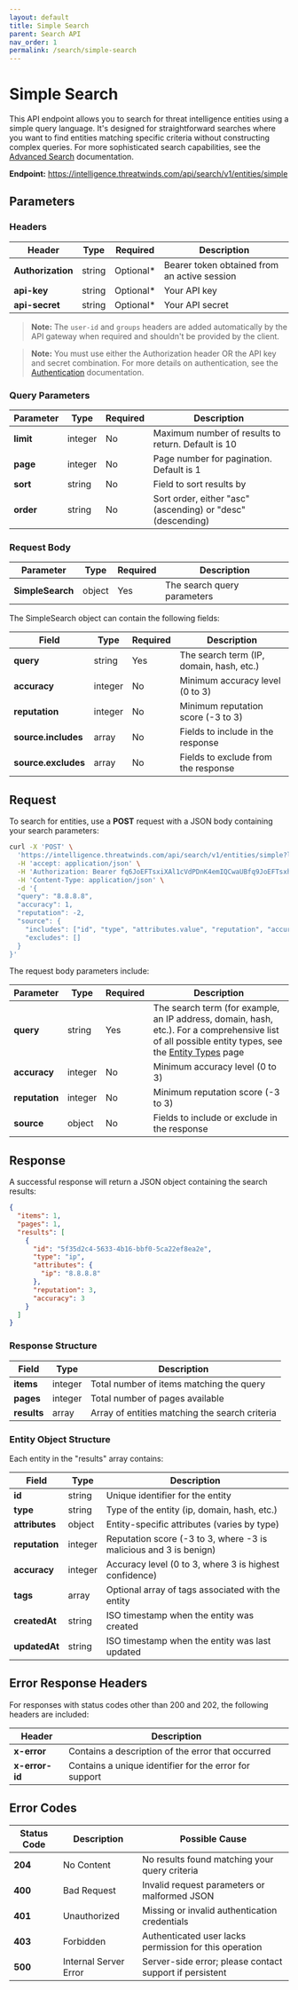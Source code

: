```yaml
---
layout: default
title: Simple Search
parent: Search API
nav_order: 1
permalink: /search/simple-search
---
```


# Simple Search

This API endpoint allows you to search for threat intelligence entities using a simple query language. It's designed for straightforward searches where you want to find entities matching specific criteria without constructing complex queries. For more sophisticated search capabilities, see the [Advanced Search](/search/advanced-search) documentation.

**Endpoint:** https://intelligence.threatwinds.com/api/search/v1/entities/simple

## Parameters

### Headers

| Header            | Type   | Required  | Description                                  |
|-------------------|--------|-----------|----------------------------------------------|
| **Authorization** | string | Optional* | Bearer token obtained from an active session |
| **api-key**       | string | Optional* | Your API key                                 |
| **api-secret**    | string | Optional* | Your API secret                              |

> **Note:** The `user-id` and `groups` headers are added automatically by the API gateway when required and shouldn't be provided by the client.

> **Note:** You must use either the Authorization header OR the API key and secret combination. For more details on authentication, see the [Authentication](/auth) documentation.

### Query Parameters

| Parameter | Type    | Required | Description                                                 |
|-----------|---------|----------|-------------------------------------------------------------|
| **limit** | integer | No       | Maximum number of results to return. Default is 10          |
| **page**  | integer | No       | Page number for pagination. Default is 1                    |
| **sort**  | string  | No       | Field to sort results by                                    |
| **order** | string  | No       | Sort order, either "asc" (ascending) or "desc" (descending) |

### Request Body

| Parameter        | Type   | Required | Description                 |
|------------------|--------|----------|-----------------------------|
| **SimpleSearch** | object | Yes      | The search query parameters |

The SimpleSearch object can contain the following fields:

| Field               | Type    | Required | Description                              |
|---------------------|---------|----------|------------------------------------------|
| **query**           | string  | Yes      | The search term (IP, domain, hash, etc.) |
| **accuracy**        | integer | No       | Minimum accuracy level (0 to 3)          |
| **reputation**      | integer | No       | Minimum reputation score (-3 to 3)       |
| **source.includes** | array   | No       | Fields to include in the response        |
| **source.excludes** | array   | No       | Fields to exclude from the response      |

## Request

To search for entities, use a **POST** request with a JSON body containing your search parameters:

```bash
curl -X 'POST' \
  'https://intelligence.threatwinds.com/api/search/v1/entities/simple?limit=10&page=1' \
  -H 'accept: application/json' \
  -H 'Authorization: Bearer fq6JoEFTsxiXAl1cVdPDnK4emIQCwaUBfq9JoEFTsxhXAl1cVxPDnK4emIQCwaUB' \
  -H 'Content-Type: application/json' \
  -d '{
  "query": "8.8.8.8",
  "accuracy": 1,
  "reputation": -2,
  "source": {
    "includes": ["id", "type", "attributes.value", "reputation", "accuracy"],
    "excludes": []
  }
}'
```

The request body parameters include:

| Parameter      | Type    | Required | Description                                                                                                                                                                |
|----------------|---------|----------|----------------------------------------------------------------------------------------------------------------------------------------------------------------------------|
| **query**      | string  | Yes      | The search term (for example, an IP address, domain, hash, etc.). For a comprehensive list of all possible entity types, see the [Entity Types](/search/entity-types) page |
| **accuracy**   | integer | No       | Minimum accuracy level (0 to 3)                                                                                                                                            |
| **reputation** | integer | No       | Minimum reputation score (-3 to 3)                                                                                                                                         |
| **source**     | object  | No       | Fields to include or exclude in the response                                                                                                                               |

## Response

A successful response will return a JSON object containing the search results:

```json
{
  "items": 1,
  "pages": 1,
  "results": [
    {
      "id": "5f35d2c4-5633-4b16-bbf0-5ca22ef8ea2e",
      "type": "ip",
      "attributes": {
        "ip": "8.8.8.8"
      },
      "reputation": 3,
      "accuracy": 3
    }
  ]
}
```

### Response Structure

| Field       | Type    | Description                                    |
|-------------|---------|------------------------------------------------|
| **items**   | integer | Total number of items matching the query       |
| **pages**   | integer | Total number of pages available                |
| **results** | array   | Array of entities matching the search criteria |

### Entity Object Structure

Each entity in the "results" array contains:

| Field          | Type    | Description                                                       |
|----------------|---------|-------------------------------------------------------------------|
| **id**         | string  | Unique identifier for the entity                                  |
| **type**       | string  | Type of the entity (ip, domain, hash, etc.)                       |
| **attributes** | object  | Entity-specific attributes (varies by type)                       |
| **reputation** | integer | Reputation score (-3 to 3, where -3 is malicious and 3 is benign) |
| **accuracy**   | integer | Accuracy level (0 to 3, where 3 is highest confidence)            |
| **tags**       | array   | Optional array of tags associated with the entity                 |
| **createdAt**  | string  | ISO timestamp when the entity was created                         |
| **updatedAt**  | string  | ISO timestamp when the entity was last updated                    |

## Error Response Headers

For responses with status codes other than 200 and 202, the following headers are included:

| Header        | Description                                                |
|---------------|------------------------------------------------------------|
| **x-error**   | Contains a description of the error that occurred          |
| **x-error-id**| Contains a unique identifier for the error for support     |

## Error Codes

| Status Code | Description           | Possible Cause                                          |
|-------------|-----------------------|---------------------------------------------------------|
| **204**     | No Content            | No results found matching your query criteria           |
| **400**     | Bad Request           | Invalid request parameters or malformed JSON            |
| **401**     | Unauthorized          | Missing or invalid authentication credentials           |
| **403**     | Forbidden             | Authenticated user lacks permission for this operation  |
| **500**     | Internal Server Error | Server-side error; please contact support if persistent |
